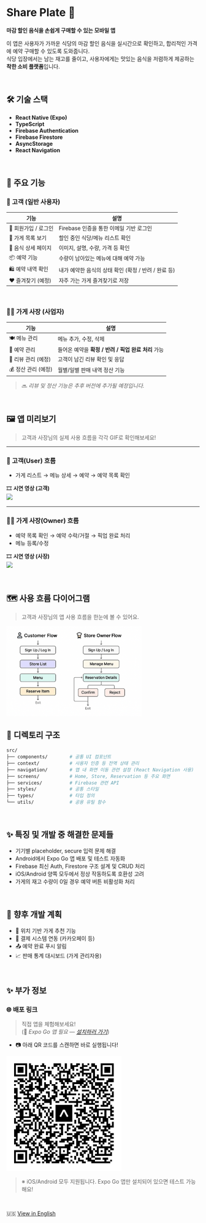 # Share Plate 🍱

**마감 할인 음식을 손쉽게 구매할 수 있는 모바일 앱**

이 앱은 사용자가 가까운 식당의 마감 할인 음식을 실시간으로 확인하고, 합리적인 가격에 예약 구매할 수 있도록 도와줍니다.  
식당 입장에서는 남는 재고를 줄이고, 사용자에게는 맛있는 음식을 저렴하게 제공하는 **착한 소비 플랫폼**입니다.

<br />

## 🛠️ 기술 스택

-   **React Native (Expo)**
-   **TypeScript**
-   **Firebase Authentication**
-   **Firebase Firestore**
-   **AsyncStorage**
-   **React Navigation**

<br />

## 📱 주요 기능

### 👤 고객 (일반 사용자)

| 기능                 | 설명                                                 |
| -------------------- | ---------------------------------------------------- |
| 🔐 회원가입 / 로그인 | Firebase 인증을 통한 이메일 기반 로그인              |
| 🏪 가게 목록 보기    | 할인 중인 식당/메뉴 리스트 확인                      |
| 🍱 음식 상세 페이지  | 이미지, 설명, 수량, 가격 등 확인                     |
| 📦 예약 기능         | 수량이 남아있는 메뉴에 대해 예약 가능                |
| 🛍️ 예약 내역 확인    | 내가 예약한 음식의 상태 확인 (확정 / 반려 / 완료 등) |
| ❤️ 즐겨찾기 (예정)   | 자주 가는 가게 즐겨찾기로 저장                       |

<br />

### 🧑‍🍳 가게 사장 (사업자)

| 기능                | 설명                                                |
| ------------------- | --------------------------------------------------- |
| 🍽️ 메뉴 관리        | 메뉴 추가, 수정, 삭제                               |
| 📅 예약 관리        | 들어온 예약을 **확정 / 반려 / 픽업 완료 처리** 가능 |
| 🧾 리뷰 관리 (예정) | 고객이 남긴 리뷰 확인 및 응답                       |
| 💰 정산 관리 (예정) | 월별/일별 판매 내역 정산 기능                       |

> 🔜 _리뷰 및 정산 기능은 추후 버전에 추가될 예정입니다._

<br />

## 🖼️ 앱 미리보기

> 고객과 사장님의 실제 사용 흐름을 각각 GIF로 확인해보세요!

---

### 👤 고객(User) 흐름

-   가게 리스트 → 메뉴 상세 → 예약 → 예약 목록 확인

🎞️ **시연 영상 (고객)**  
<img src="./assets/user-flow.gif" width="70%" />

---

### 🧑‍🍳 가게 사장(Owner) 흐름

-   예약 목록 확인 → 예약 수락/거절 → 픽업 완료 처리
-   메뉴 등록/수정

🎞️ **시연 영상 (사장)**  
<img src="./assets/owner-flow.gif" width="70%" />

<br />

## 🗺️ 사용 흐름 다이어그램

> 고객과 사장님의 앱 사용 흐름을 한눈에 볼 수 있어요.

<img src="./assets/user-flow.png" width="70%" />

<br />

## 📂 디렉토리 구조

```bash
src/
├── components/        # 공통 UI 컴포넌트
├── context/           # 사용자 인증 등 전역 상태 관리
├── navigation/        # 앱 내 화면 이동 관련 설정 (React Navigation 사용)
├── screens/           # Home, Store, Reservation 등 주요 화면
├── services/          # Firebase 관련 API
├── styles/            # 공통 스타일
├── types/             # 타입 정의
└── utils/             # 공용 유틸 함수
```

<br />

## ✨ 특징 및 개발 중 해결한 문제들

-   기기별 placeholder, secure 입력 문제 해결
-   Android에서 Expo Go 앱 배포 및 테스트 자동화
-   Firebase 최신 Auth, Firestore 구조 설계 및 CRUD 처리
-   iOS/Android 양쪽 모두에서 정상 작동하도록 호환성 고려
-   가게의 재고 수량이 0일 경우 예약 버튼 비활성화 처리

<br />

## 🧪 향후 개발 계획

-   📍 위치 기반 가게 추천 기능
-   🛒 결제 시스템 연동 (카카오페이 등)
-   📤 예약 완료 푸시 알림
-   📈 판매 통계 대시보드 (가게 관리자용)

<br />

## ✨ 부가 정보

### 🌐 배포 링크

> 직접 앱을 체험해보세요!  
> (📱 _Expo Go 앱 필요 — [설치하러 가기](https://expo.dev/client)_)

-   📷 아래 QR 코드를 스캔하면 바로 실행됩니다!

<img src="./assets/expo-qr.png" width="300" />

> ※ iOS/Android 모두 지원됩니다. Expo Go 앱만 설치되어 있으면 테스트 가능해요!

<br />

🇺🇸 [View in English](./README.eng.md)
